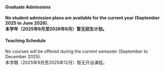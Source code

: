 #### Graduate Admissions

**No student admission plans are available for the current year (September 2025 to June 2026).**\
**本学年（2025年9月至2026年6月）暂无招生计划。**


#### Teaching Schedule

No courses will be offered during the current semester (September to December 2025).\
本学期（2025年9月至2025年12月）暂无开设课程。